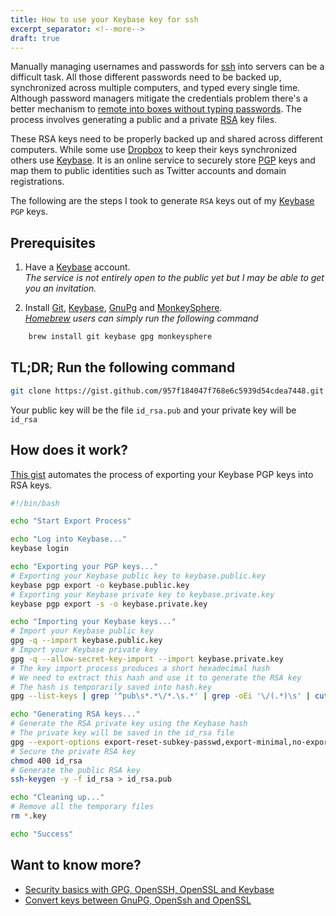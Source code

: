 ```yaml
---
title: How to use your Keybase key for ssh  
excerpt_separator: <!--more-->
draft: true
---
```


Manually managing usernames and passwords for [ssh](https://en.wikipedia.org/wiki/Secure_Shell) into servers can be a difficult task. All those different passwords need to be backed up, synchronized across multiple computers, and typed every single time. Although password managers mitigate the credentials problem there's a better mechanism to [remote into boxes without typing passwords](http://www.rebol.com/docs/ssh-auto-login.html). The process involves generating a public and a private [RSA](https://en.wikipedia.org/wiki/RSA_(cryptosystem)) key files.  

These RSA keys need to be properly backed up and shared across different computers. While some use [Dropbox](https://db.tt/mawxtzeB) to keep their keys synchronized others use [Keybase](https://keybase.io/). It is an online service to securely store [PGP](https://en.wikipedia.org/wiki/Pretty_Good_Privacy) keys and map them to public identities such as Twitter accounts and domain registrations.  

The following are the steps I took to generate `RSA` keys out of my [Keybase](https://keybase.io/) `PGP` keys.  

<!--more-->

## Prerequisites  

1. Have a [Keybase](https://keybase.io/) account.  
*The service is not entirely open to the public yet but I may be able to get you an invitation.*  

2. Install [Git](https://git-scm.com/book/en/v1/Getting-Started-Installing-Git), [Keybase](https://keybase.io/download), [GnuPg](https://www.gnupg.org/download/index.html) and [MonkeySphere](http://web.monkeysphere.info/download/).  
*[Homebrew](http://brew.sh/) users can simply run the following command*  

```bash
    brew install git keybase gpg monkeysphere
```

## **TL;DR;** Run the following command  

```bash
git clone https://gist.github.com/957f184047f768e6c5939d54cdea7448.git ./ && sh keybase-to-rsa.sh
```

Your public key will be the file `id_rsa.pub` and your private key will be `id_rsa`  

## How does it work?  

[This gist](https://gist.github.com/camilin87/957f184047f768e6c5939d54cdea7448) automates the process of exporting your Keybase PGP keys into RSA keys.  

```bash
#!/bin/bash

echo "Start Export Process"

echo "Log into Keybase..."
keybase login

echo "Exporting your PGP keys..."
# Exporting your Keybase public key to keybase.public.key
keybase pgp export -o keybase.public.key
# Exporting your Keybase private key to keybase.private.key
keybase pgp export -s -o keybase.private.key

echo "Importing your Keybase keys..."
# Import your Keybase public key
gpg -q --import keybase.public.key
# Import your Keybase private key
gpg -q --allow-secret-key-import --import keybase.private.key
# The key import process produces a short hexadecimal hash
# We need to extract this hash and use it to generate the RSA key
# The hash is temporarily saved into hash.key
gpg --list-keys | grep '^pub\s*.*\/*.\s.*' | grep -oEi '\/(.*)\s' | cut -c 2- | awk '{$1=$1};1' > hash.key

echo "Generating RSA keys..."
# Generate the RSA private key using the Keybase hash
# The private key will be saved in the id_rsa file
gpg --export-options export-reset-subkey-passwd,export-minimal,no-export-attributes --export-secret-keys --no-armor `cat hash.key` | openpgp2ssh `cat hash.key` > id_rsa
# Secure the private RSA key  
chmod 400 id_rsa
# Generate the public RSA key  
ssh-keygen -y -f id_rsa > id_rsa.pub

echo "Cleaning up..."
# Remove all the temporary files  
rm *.key

echo "Success"
```

## Want to know more?  
- [Security basics with GPG, OpenSSH, OpenSSL and Keybase](http://www.integralist.co.uk/posts/security-basics.html#7.3)  
- [Convert keys between GnuPG, OpenSsh and OpenSSL](http://sysmic.org/dotclear/index.php?post/2010/03/24/Convert-keys-betweens-GnuPG%2C-OpenSsh-and-OpenSSL)  
